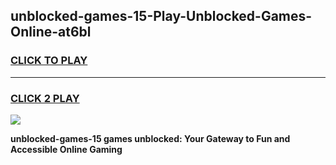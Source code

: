 
## unblocked-games-15-Play-Unblocked-Games-Online-at6bl
<h3>
<a href="https://premium76.site?title=unblocked-games-15&ref=25A">CLICK TO PLAY</a></h3>
<hr>

<h3>
<a href="https://premium76.site?title=unblocked-games-15&ref=25A">CLICK 2 PLAY</a>
  
</h3>

<a href="https://premium76.site?title=unblocked-games-15&ref=25A"><img src="https://clearcache.store/games.png"></a>


**unblocked-games-15 games unblocked: Your Gateway to Fun and Accessible Online Gaming**
